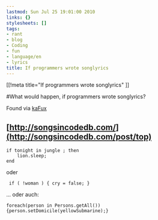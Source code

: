 ```yaml
---
lastmod: Sun Jul 25 19:01:00 2010
links: {}
stylesheets: []
tags:
- rant
- blog
- Coding
- fun
- language/en
- lyrics
title: If programmers wrote songlyrics
---
```

[[!meta title="If programmers wrote songlyrics" ]]

#What would happen, if programmers wrote songlyrics?

Found via [kaFux](http://www.geekcouch.de/blog/archives/251-Musiktext-in-Programmen.html)

## [http://songsincodedb.com/](http://songsincodedb.com/post/top)


    if tonight in jungle ; then
        lion.sleep;
    end

oder 

     if ( !woman ) { cry = false; }

... oder auch:

    foreach(person in Persons.getAll()){person.setDomicile(yellowSubmarine);}
    


